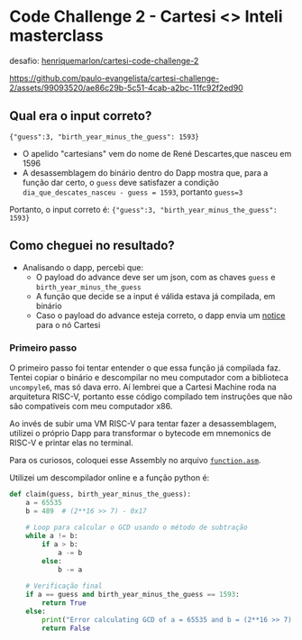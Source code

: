 # Code Challenge 2 - Cartesi <> Inteli masterclass

desafio: [henriquemarlon/cartesi-code-challenge-2](https://github.com/henriquemarlon/cartesi-code-challenge-2/tree/main)

https://github.com/paulo-evangelista/cartesi-challenge-2/assets/99093520/ae86c29b-5c51-4cab-a2bc-11fc92f2ed90

## Qual era o input correto?
`{"guess":3, "birth_year_minus_the_guess": 1593}`

- O apelido "cartesians" vem do nome de René Descartes,que nasceu em 1596
- A desassemblagem do binário dentro do Dapp mostra que, para a função dar certo, o `guess` deve satisfazer a condição `dia_que_descates_nasceu - guess = 1593`, portanto `guess=3`

Portanto, o input correto é:
`{"guess":3, "birth_year_minus_the_guess": 1593}`

## Como cheguei no resultado?

- Analisando o dapp, percebi que:
   - O payload do advance deve ser um json, com as chaves `guess` e `birth_year_minus_the_guess`
   - A função que decide se a input é válida estava já compilada, em binário
   - Caso o payload do advance esteja correto, o dapp envia um [notice](https://docs.cartesi.io/cartesi-rollups/1.3/rollups-apis/backend/notices/) para o nó Cartesi

### Primeiro passo

O primeiro passo foi tentar entender o que essa função já compilada faz. Tentei copiar o binário e descompilar no meu computador com a biblioteca `uncompyle6`, mas só dava erro. Aí lembrei que a Cartesi Machine roda na arquitetura RISC-V, portanto esse código compilado tem instruções que não são compativeis com meu computador x86.

Ao invés de subir uma VM RISC-V para tentar fazer a desassemblagem, utilizei o próprio Dapp para transformar o bytecode em mnemonics de RISC-V e printar elas no terminal.

Para os curiosos, coloquei esse Assembly no arquivo [`function.asm`](function.asm).

Utilizei um descompilador online e a função python é:
```python
def claim(guess, birth_year_minus_the_guess):
    a = 65535
    b = 489  # (2**16 >> 7) - 0x17
    
    # Loop para calcular o GCD usando o método de subtração
    while a != b:
        if a > b:
            a -= b
        else:
            b -= a
    
    # Verificação final
    if a == guess and birth_year_minus_the_guess == 1593:
        return True
    else:
        print("Error calculating GCD of a = 65535 and b = (2**16 >> 7) - 0x17.")
        return False
```
